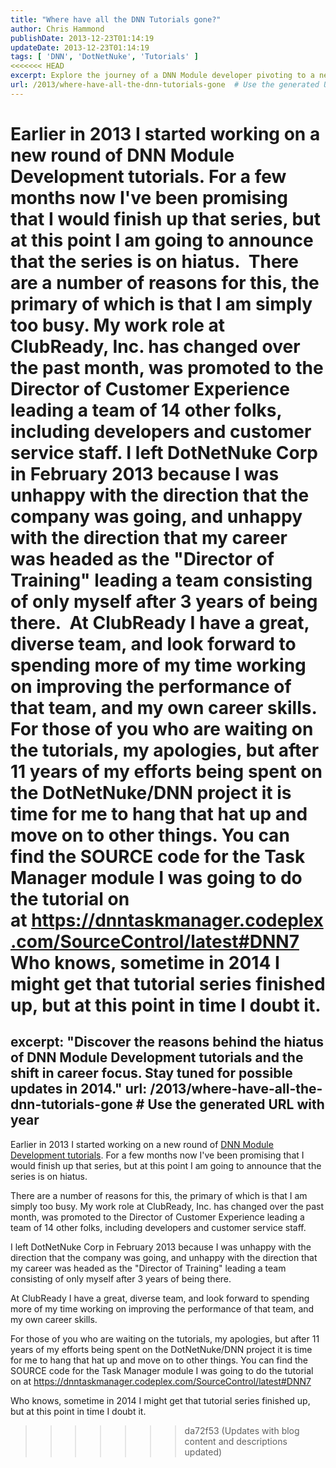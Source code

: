 ```yaml
---
title: "Where have all the DNN Tutorials gone?"
author: Chris Hammond
publishDate: 2013-12-23T01:14:19
updateDate: 2013-12-23T01:14:19
tags: [ 'DNN', 'DotNetNuke', 'Tutorials' ]
<<<<<<< HEAD
excerpt: Explore the journey of a DNN Module developer pivoting to a new role at ClubReady, Inc. Learn about his transition and future plans for DNN tutorials.
url: /2013/where-have-all-the-dnn-tutorials-gone  # Use the generated URL with year
---
```

Earlier in 2013 I started working on a new round of DNN Module Development tutorials. For a few months now I've been promising that I would finish up that series, but at this point I am going to announce that the series is on hiatus.&nbsp; There are a number of reasons for this, the primary of which is that I am simply too busy. My work role at ClubReady, Inc. has changed over the past month, was promoted to the Director of Customer Experience leading a team of 14 other folks, including developers and customer service staff. I left DotNetNuke Corp in February 2013 because I was unhappy with the direction that the company was going, and unhappy with the direction that my career was headed as the "Director of Training" leading a team consisting of only myself after 3 years of being there.&nbsp; At ClubReady I have a great, diverse team, and look forward to spending more of my time working on improving the performance of that team, and my own career skills. For those of you who are waiting on the tutorials, my apologies, but after 11 years of my efforts being spent on the DotNetNuke/DNN project it is time for me to hang that hat up and move on to other things. You can find the SOURCE code for the Task Manager module I was going to do the tutorial on at&nbsp;https://dnntaskmanager.codeplex.com/SourceControl/latest#DNN7 Who knows, sometime in 2014 I might get that tutorial series finished up, but at this point in time I doubt it.&nbsp;
=======
excerpt: "Discover the reasons behind the hiatus of DNN Module Development tutorials and the shift in career focus. Stay tuned for possible updates in 2014."
url: /2013/where-have-all-the-dnn-tutorials-gone  # Use the generated URL with year
---
<p>Earlier in 2013 I started working on a new round of <a href="https://www.christoc.com/Tutorials/DNN7-TaskManager-Series" target="_blank">DNN Module Development tutorials</a>. For a few months now I've been promising that I would finish up that series, but at this point I am going to announce that the series is on hiatus.&nbsp;</p> <p>There are a number of reasons for this, the primary of which is that I am simply too busy. My work role at ClubReady, Inc. has changed over the past month, was promoted to the Director of Customer Experience leading a team of 14 other folks, including developers and customer service staff.</p> <p>I left DotNetNuke Corp in February 2013 because I was unhappy with the direction that the company was going, and unhappy with the direction that my career was headed as the "Director of Training" leading a team consisting of only myself after 3 years of being there.&nbsp;</p> <p>At ClubReady I have a great, diverse team, and look forward to spending more of my time working on improving the performance of that team, and my own career skills.</p> <p>For those of you who are waiting on the tutorials, my apologies, but after 11 years of my efforts being spent on the DotNetNuke/DNN project it is time for me to hang that hat up and move on to other things. You can find the SOURCE code for the Task Manager module I was going to do the tutorial on at&nbsp;<a href="https://dnntaskmanager.codeplex.com/SourceControl/latest#DNN7">https://dnntaskmanager.codeplex.com/SourceControl/latest#DNN7</a></p> <p><span>Who knows, sometime in 2014 I might get that tutorial series finished up, but at this point in time I doubt it.&nbsp;</span></p>

>>>>>>> da72f53 (Updates with blog content and descriptions updated)


